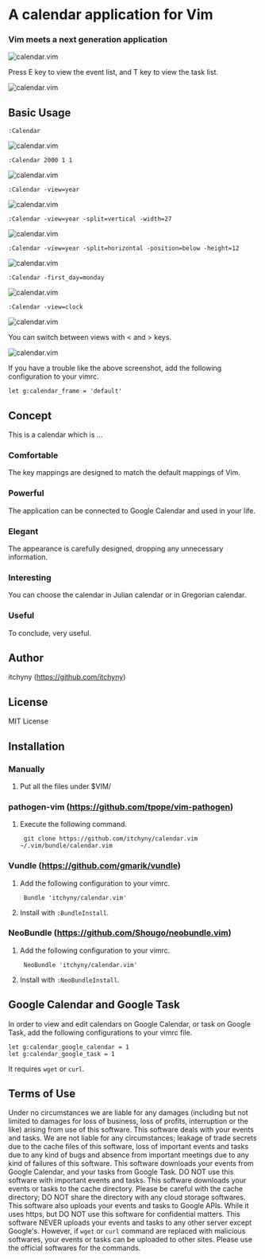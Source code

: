 # A calendar application for Vim
### Vim meets a next generation application

![calendar.vim](https://raw.github.com/wiki/itchyny/calendar.vim/image/image.png)

Press E key to view the event list, and T key to view the task list.

![calendar.vim](https://raw.github.com/wiki/itchyny/calendar.vim/image/views.png)

## Basic Usage

    :Calendar

![calendar.vim](https://raw.github.com/wiki/itchyny/calendar.vim/image/image0.png)

    :Calendar 2000 1 1

![calendar.vim](https://raw.github.com/wiki/itchyny/calendar.vim/image/image1.png)

    :Calendar -view=year

![calendar.vim](https://raw.github.com/wiki/itchyny/calendar.vim/image/image2.png)

    :Calendar -view=year -split=vertical -width=27

![calendar.vim](https://raw.github.com/wiki/itchyny/calendar.vim/image/image3.png)

    :Calendar -view=year -split=horizontal -position=below -height=12

![calendar.vim](https://raw.github.com/wiki/itchyny/calendar.vim/image/image4.png)

    :Calendar -first_day=monday

![calendar.vim](https://raw.github.com/wiki/itchyny/calendar.vim/image/image5.png)

    :Calendar -view=clock

![calendar.vim](https://raw.github.com/wiki/itchyny/calendar.vim/image/image6.png)

You can switch between views with &lt; and &gt; keys.



![calendar.vim](https://raw.github.com/wiki/itchyny/calendar.vim/image/frame.png)

If you have a trouble like the above screenshot, add the following configuration to your vimrc.
```vim
let g:calendar_frame = 'default'
```

## Concept
This is a calendar which is ...

### Comfortable
The key mappings are designed to match the default mappings of Vim.

### Powerful
The application can be connected to Google Calendar and used in your life.

### Elegant
The appearance is carefully designed, dropping any unnecessary information.

### Interesting
You can choose the calendar in Julian calendar or in Gregorian calendar.

### Useful
To conclude, very useful.

## Author
itchyny (https://github.com/itchyny)

## License
MIT License

## Installation
### Manually
1. Put all the files under $VIM/

### pathogen-vim (https://github.com/tpope/vim-pathogen)
1. Execute the following command.

        git clone https://github.com/itchyny/calendar.vim ~/.vim/bundle/calendar.vim

### Vundle (https://github.com/gmarik/vundle)
1. Add the following configuration to your vimrc.

        Bundle 'itchyny/calendar.vim'

2. Install with `:BundleInstall`.

### NeoBundle (https://github.com/Shougo/neobundle.vim)
1. Add the following configuration to your vimrc.

        NeoBundle 'itchyny/calendar.vim'

2. Install with `:NeoBundleInstall`.

## Google Calendar and Google Task
In order to view and edit calendars on Google Calendar, or task on Google Task,
add the following configurations to your vimrc file.
```vim
let g:calendar_google_calendar = 1
let g:calendar_google_task = 1
```
It requires `wget` or `curl`.


## Terms of Use
Under no circumstances we are liable for any damages (including but not limited to damages for loss of business, loss of profits, interruption or the like) arising from use of this software.
This software deals with your events and tasks.
We are not liable for any circumstances; leakage of trade secrets due to the cache files of this software, loss of important events and tasks due to any kind of bugs and absence from important meetings due to any kind of failures of this software.
This software downloads your events from Google Calendar, and your tasks from Google Task.
DO NOT use this software with important events and tasks.
This software downloads your events or tasks to the cache directory.
Please be careful with the cache directory; DO NOT share the directory with any cloud storage softwares.
This software also uploads your events and tasks to Google APIs.
While it uses https, but DO NOT use this software for confidential matters.
This software NEVER uploads your events and tasks to any other server except Google's.
However, if `wget` or `curl` command are replaced with malicious softwares, your events or tasks can be uploaded to other sites.
Please use the official softwares for the commands.

